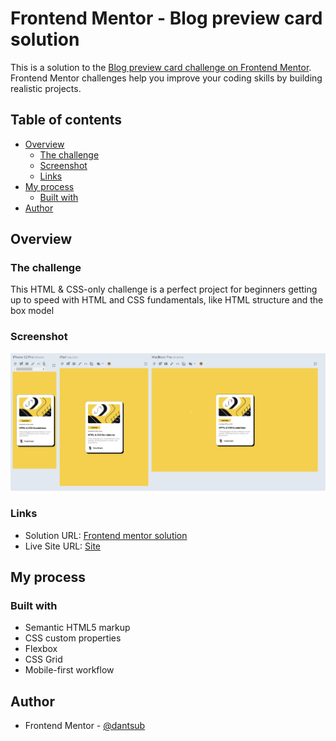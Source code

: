 # Frontend Mentor - Blog preview card solution

This is a solution to the [Blog preview card challenge on Frontend Mentor](https://www.frontendmentor.io/challenges/blog-preview-card-ckPaj01IcS). Frontend Mentor challenges help you improve your coding skills by building realistic projects. 

## Table of contents

- [Overview](#overview)
  - [The challenge](#the-challenge)
  - [Screenshot](#screenshot)
  - [Links](#links)
- [My process](#my-process)
  - [Built with](#built-with)
- [Author](#author)

## Overview

### The challenge

This HTML & CSS-only challenge is a perfect project for beginners getting up to speed with HTML and CSS fundamentals, like HTML structure and the box model

### Screenshot

![solution](./assets/screenshots/blog-result.png)

### Links

- Solution URL: [Frontend mentor solution](https://www.frontendmentor.io/solutions/responsive-blog-preview-card-9Sf2vG7z4C)
- Live Site URL: [Site](https://dantsub.github.io/blog-preview-card/)

## My process

### Built with

- Semantic HTML5 markup
- CSS custom properties
- Flexbox
- CSS Grid
- Mobile-first workflow

## Author

- Frontend Mentor - [@dantsub](https://www.frontendmentor.io/profile/dantsub)
